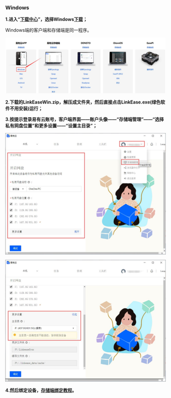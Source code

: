 ### Windows

**1.进入“[下载中心](https://doc.linkease.com/downloads/)”，选择Windows[下载](https://fw.koolcenter.com/binary/LinkEase/Client/LinkEaseWin.zip)；**

Windows端的客户端和存储端是同一程序。

![image](./image/windows/win1.jpg)

**2.下载的LinkEaseWin.zip，解压成文件夹，然后直接点击LinkEase.exe(绿色软件不用安装)运行；**

**3.按提示登录易有云账号，客户端界面——账户头像——“存储端管理”——“选择私有网盘位置”和更多设置——“设置主目录”；**

![image](./image/windows/win2.jpg)

![image](./image/windows/win3.jpg)

**4.然后绑定设备，[存储端绑定教程](/zh/guide/linkease/install/cloud.md)。**
